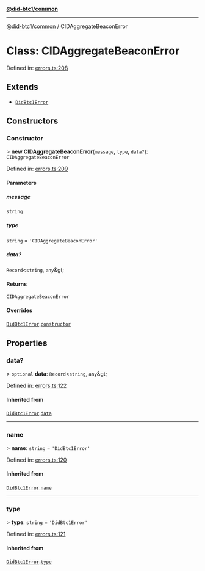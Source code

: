 [**@did-btc1/common**](../README.md)

***

[@did-btc1/common](../globals.md) / CIDAggregateBeaconError

# Class: CIDAggregateBeaconError

Defined in: [errors.ts:208](https://github.com/dcdpr/did-btc1-js/blob/4ab6f9915d95beed9bc633644c9db1539395f512/packages/common/src/errors.ts#L208)

## Extends

- [`DidBtc1Error`](DidBtc1Error.md)

## Constructors

### Constructor

&gt; **new CIDAggregateBeaconError**(`message`, `type`, `data?`): `CIDAggregateBeaconError`

Defined in: [errors.ts:209](https://github.com/dcdpr/did-btc1-js/blob/4ab6f9915d95beed9bc633644c9db1539395f512/packages/common/src/errors.ts#L209)

#### Parameters

##### message

`string`

##### type

`string` = `'CIDAggregateBeaconError'`

##### data?

`Record`\<`string`, `any`\&gt;

#### Returns

`CIDAggregateBeaconError`

#### Overrides

[`DidBtc1Error`](DidBtc1Error.md).[`constructor`](DidBtc1Error.md#constructor)

## Properties

### data?

&gt; `optional` **data**: `Record`\<`string`, `any`\&gt;

Defined in: [errors.ts:122](https://github.com/dcdpr/did-btc1-js/blob/4ab6f9915d95beed9bc633644c9db1539395f512/packages/common/src/errors.ts#L122)

#### Inherited from

[`DidBtc1Error`](DidBtc1Error.md).[`data`](DidBtc1Error.md#data)

***

### name

&gt; **name**: `string` = `'DidBtc1Error'`

Defined in: [errors.ts:120](https://github.com/dcdpr/did-btc1-js/blob/4ab6f9915d95beed9bc633644c9db1539395f512/packages/common/src/errors.ts#L120)

#### Inherited from

[`DidBtc1Error`](DidBtc1Error.md).[`name`](DidBtc1Error.md#name)

***

### type

&gt; **type**: `string` = `'DidBtc1Error'`

Defined in: [errors.ts:121](https://github.com/dcdpr/did-btc1-js/blob/4ab6f9915d95beed9bc633644c9db1539395f512/packages/common/src/errors.ts#L121)

#### Inherited from

[`DidBtc1Error`](DidBtc1Error.md).[`type`](DidBtc1Error.md#type)
